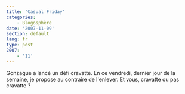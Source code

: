 ```yaml
---
title: 'Casual Friday'
categories:
    - Blogosphère
date: '2007-11-09'
section: default
lang: fr
type: post
2007:
    - '11'
---
```


Gonzague a lancé un défi cravatte. En ce vendredi, dernier jour de la semaine, je propose au contraire de l'enlever. Et vous, cravatte ou pas cravatte&nbsp;?
